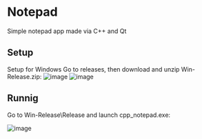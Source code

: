 # Notepad
Simple notepad app made via C++ and Qt

## Setup
Setup for Windows
Go to releases, then download and unzip Win-Release.zip:
![image](https://user-images.githubusercontent.com/45712837/127143387-d1c3932e-af5c-4656-8a52-ea435c8d6d94.png)
![image](https://user-images.githubusercontent.com/45712837/127143488-4f6d6f92-ceca-478c-8317-1f62aeb93aaf.png)

## Runnig
Go to Win-Release\Release and launch cpp_notepad.exe:

![image](https://user-images.githubusercontent.com/45712837/127143646-ae11ac84-72ca-4c8f-98de-fbff2c682bb8.png)
